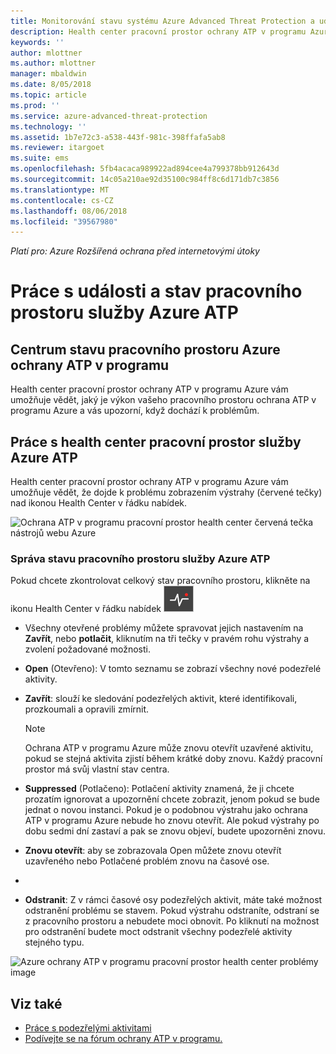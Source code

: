 ```yaml
---
title: Monitorování stavu systému Azure Advanced Threat Protection a událostí | Dokumentace Microsoftu
description: Health center pracovní prostor ochrany ATP v programu Azure použít ke kontrole, jak funguje služba ochrany ATP v programu Azure a upozorní vás na potenciální problémy a zobrazit systémové události v prohlížeči událostí.
keywords: ''
author: mlottner
ms.author: mlottner
manager: mbaldwin
ms.date: 8/05/2018
ms.topic: article
ms.prod: ''
ms.service: azure-advanced-threat-protection
ms.technology: ''
ms.assetid: 1b7e72c3-a538-443f-981c-398ffafa5ab8
ms.reviewer: itargoet
ms.suite: ems
ms.openlocfilehash: 5fb4acaca989922ad894cee4a799378bb912643d
ms.sourcegitcommit: 14c05a210ae92d35100c984ff8c6d171db7c3856
ms.translationtype: MT
ms.contentlocale: cs-CZ
ms.lasthandoff: 08/06/2018
ms.locfileid: "39567980"
---
```

*Platí pro: Azure Rozšířená ochrana před internetovými útoky*


# <a name="working-with-azure-atp-workspace-health-and-events"></a>Práce s události a stav pracovního prostoru služby Azure ATP

## <a name="azure-atp-workspace-health-center"></a>Centrum stavu pracovního prostoru Azure ochrany ATP v programu 

Health center pracovní prostor ochrany ATP v programu Azure vám umožňuje vědět, jaký je výkon vašeho pracovního prostoru ochrana ATP v programu Azure a vás upozorní, když dochází k problémům.

## <a name="working-with-the-azure-atp-workspace-health-center"></a>Práce s health center pracovní prostor služby Azure ATP

Health center pracovní prostor ochrany ATP v programu Azure vám umožňuje vědět, že dojde k problému zobrazením výstrahy (červené tečky) nad ikonou Health Center v řádku nabídek.

![Ochrana ATP v programu pracovní prostor health center červená tečka nástrojů webu Azure](media/atp-health-bar.png)

### <a name="managing-azure-atp-workspace-health"></a>Správa stavu pracovního prostoru služby Azure ATP
Pokud chcete zkontrolovat celkový stav pracovního prostoru, klikněte na ikonu Health Center v řádku nabídek ![Ikona stavu centra Azure ochrany ATP v programu pracovního prostoru](media/atp-red-dot.png)

-   Všechny otevřené problémy můžete spravovat jejich nastavením na **Zavřít**, nebo **potlačit**, kliknutím na tři tečky v pravém rohu výstrahy a zvolení požadované možnosti.

-   **Open** (Otevřeno): V tomto seznamu se zobrazí všechny nové podezřelé aktivity.

-   **Zavřít**: slouží ke sledování podezřelých aktivit, které identifikovali, prozkoumali a opravili zmírnit.

    > [!NOTE]
    > Ochrana ATP v programu Azure může znovu otevřít uzavřené aktivitu, pokud se stejná aktivita zjistí během krátké doby znovu.
    > Každý pracovní prostor má svůj vlastní stav centra.

-   **Suppressed** (Potlačeno): Potlačení aktivity znamená, že ji chcete prozatím ignorovat a upozornění chcete zobrazit, jenom pokud se bude jednat o novou instanci. Pokud je o podobnou výstrahu jako ochrana ATP v programu Azure nebude ho znovu otevřít. Ale pokud výstrahy po dobu sedmi dní zastaví a pak se znovu objeví, budete upozorněni znovu.

-   **Znovu otevřít**: aby se zobrazovala Open můžete znovu otevřít uzavřeného nebo Potlačené problém znovu na časové ose.
- 
- **Odstranit**: Z v rámci časové osy podezřelých aktivit, máte také možnost odstranění problému se stavem. Pokud výstrahu odstraníte, odstraní se z pracovního prostoru a nebudete moci obnovit. Po kliknutí na možnost pro odstranění budete moct odstranit všechny podezřelé aktivity stejného typu.



![Azure ochrany ATP v programu pracovní prostor health center problémy image](media/atp-health-issue.png)






## <a name="see-also"></a>Viz také

- [Práce s podezřelými aktivitami](working-with-suspicious-activities.md)
- [Podívejte se na fórum ochrany ATP v programu.](https://aka.ms/azureatpcommunity)
